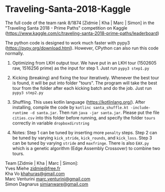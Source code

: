 # Traveling-Santa-2018-Kaggle
The full code of the team rank 8/1874 [Zidmie | Kha | Marc | Simon] in the "Traveling Santa 2018 - Prime Paths" competition on Kaggle (https://www.kaggle.com/c/traveling-santa-2018-prime-paths/leaderboard)

The python code is designed to work much faster with pypy3 (https://pypy.org/download.html). However, CPython can also run this code normally.  
1. Optimizing from LKH output tour. We have put in an LKH tour (1502605 raw, 1516256 prime) as the input for step 1. Just run
`pypy3 step1.py` 

2. Kicking (breaking) and fixing the tour iteratively. Whenever the best tour is found, it will be put into folder "tours". The program will take the best tour from the folder after each kicking batch and do the job. Just run
`pypy3 step2.py`  

3. Shuffling. This uses kotlin language (https://kotlinlang.org/). After installing, compile the code by
`kotlinc santa_shuffle.kt -include-runtime -d santa.jar`. Then run `java -jar santa.jar`. Please put the file `cities.csv` into this folder before running, and specify the folder `tours` correctly in variable `dropboxdirstring`

4. Notes: Step 1 can be tuned by inserting more `penalty` steps. Step 2 can be tuned by varying `kick_stride`, `kick_rounds`, and `kick_loss`. Step 3 can be tuned by varying `stride` and `maxfringe`. There is also `EAX.py` which is a genetic algorithm (Edge Assembly Crossover) to combine two tours. 

Team [Zidmie | Kha | Marc | Simon]:  
Yves Miehe <zidmie@free.fr>  
Kha Vo <khahuras@gmail.com>  
Marc Venturini <marc.venturini@gmail.com>  
Simon Dagnarus <simianware@gmail.com>  
